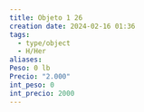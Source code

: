 ```yaml
---
title: Objeto 1 26
creation date: 2024-02-16 01:36
tags:
  - type/object
  - H/Her
aliases: 
Peso: 0 lb
Precio: "2.000"
int_peso: 0
int_precio: 2000
---
```


